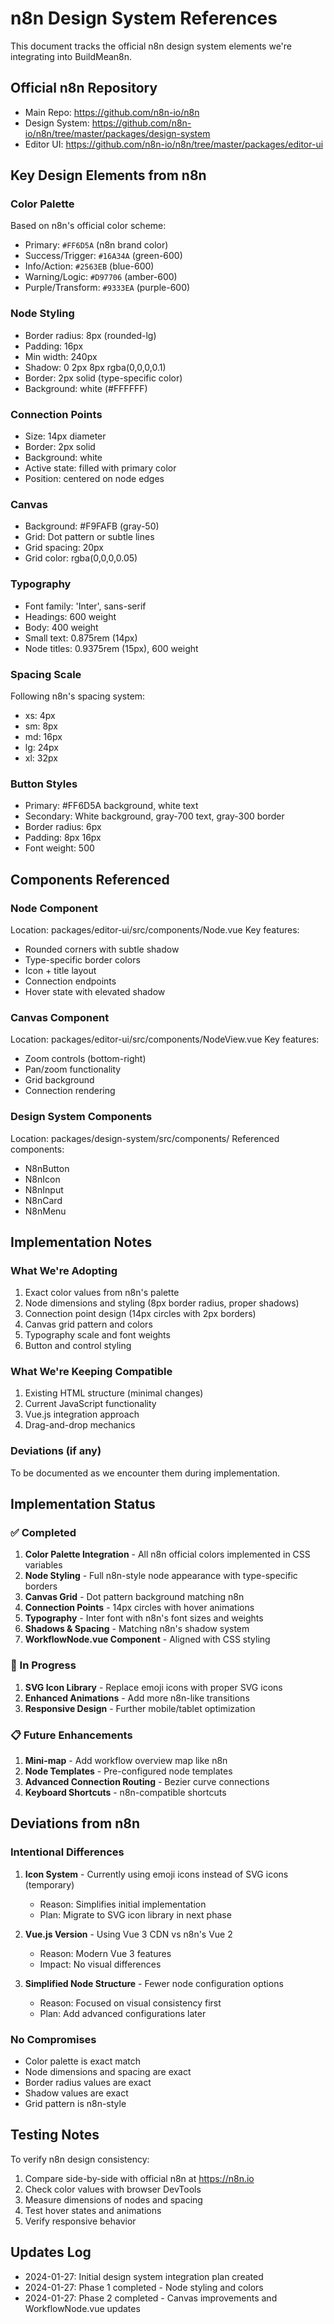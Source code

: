 # n8n Design System References

This document tracks the official n8n design system elements we're integrating into BuildMean8n.

## Official n8n Repository
- Main Repo: https://github.com/n8n-io/n8n
- Design System: https://github.com/n8n-io/n8n/tree/master/packages/design-system
- Editor UI: https://github.com/n8n-io/n8n/tree/master/packages/editor-ui

## Key Design Elements from n8n

### Color Palette
Based on n8n's official color scheme:
- Primary: `#FF6D5A` (n8n brand color)
- Success/Trigger: `#16A34A` (green-600)
- Info/Action: `#2563EB` (blue-600)
- Warning/Logic: `#D97706` (amber-600)
- Purple/Transform: `#9333EA` (purple-600)

### Node Styling
- Border radius: 8px (rounded-lg)
- Padding: 16px
- Min width: 240px
- Shadow: 0 2px 8px rgba(0,0,0,0.1)
- Border: 2px solid (type-specific color)
- Background: white (#FFFFFF)

### Connection Points
- Size: 14px diameter
- Border: 2px solid
- Background: white
- Active state: filled with primary color
- Position: centered on node edges

### Canvas
- Background: #F9FAFB (gray-50)
- Grid: Dot pattern or subtle lines
- Grid spacing: 20px
- Grid color: rgba(0,0,0,0.05)

### Typography
- Font family: 'Inter', sans-serif
- Headings: 600 weight
- Body: 400 weight
- Small text: 0.875rem (14px)
- Node titles: 0.9375rem (15px), 600 weight

### Spacing Scale
Following n8n's spacing system:
- xs: 4px
- sm: 8px
- md: 16px
- lg: 24px
- xl: 32px

### Button Styles
- Primary: #FF6D5A background, white text
- Secondary: White background, gray-700 text, gray-300 border
- Border radius: 6px
- Padding: 8px 16px
- Font weight: 500

## Components Referenced

### Node Component
Location: packages/editor-ui/src/components/Node.vue
Key features:
- Rounded corners with subtle shadow
- Type-specific border colors
- Icon + title layout
- Connection endpoints
- Hover state with elevated shadow

### Canvas Component
Location: packages/editor-ui/src/components/NodeView.vue
Key features:
- Zoom controls (bottom-right)
- Pan/zoom functionality
- Grid background
- Connection rendering

### Design System Components
Location: packages/design-system/src/components/
Referenced components:
- N8nButton
- N8nIcon
- N8nInput
- N8nCard
- N8nMenu

## Implementation Notes

### What We're Adopting
1. Exact color values from n8n's palette
2. Node dimensions and styling (8px border radius, proper shadows)
3. Connection point design (14px circles with 2px borders)
4. Canvas grid pattern and colors
5. Typography scale and font weights
6. Button and control styling

### What We're Keeping Compatible
1. Existing HTML structure (minimal changes)
2. Current JavaScript functionality
3. Vue.js integration approach
4. Drag-and-drop mechanics

### Deviations (if any)
To be documented as we encounter them during implementation.

## Implementation Status

### ✅ Completed
1. **Color Palette Integration** - All n8n official colors implemented in CSS variables
2. **Node Styling** - Full n8n-style node appearance with type-specific borders
3. **Canvas Grid** - Dot pattern background matching n8n
4. **Connection Points** - 14px circles with hover animations
5. **Typography** - Inter font with n8n's font sizes and weights
6. **Shadows & Spacing** - Matching n8n's shadow system
7. **WorkflowNode.vue Component** - Aligned with CSS styling

### 🔄 In Progress
1. **SVG Icon Library** - Replace emoji icons with proper SVG icons
2. **Enhanced Animations** - Add more n8n-like transitions
3. **Responsive Design** - Further mobile/tablet optimization

### 📋 Future Enhancements
1. **Mini-map** - Add workflow overview map like n8n
2. **Node Templates** - Pre-configured node templates
3. **Advanced Connection Routing** - Bezier curve connections
4. **Keyboard Shortcuts** - n8n-compatible shortcuts

## Deviations from n8n

### Intentional Differences
1. **Icon System** - Currently using emoji icons instead of SVG icons (temporary)
   - Reason: Simplifies initial implementation
   - Plan: Migrate to SVG icon library in next phase

2. **Vue.js Version** - Using Vue 3 CDN vs n8n's Vue 2
   - Reason: Modern Vue 3 features
   - Impact: No visual differences

3. **Simplified Node Structure** - Fewer node configuration options
   - Reason: Focused on visual consistency first
   - Plan: Add advanced configurations later

### No Compromises
- Color palette is exact match
- Node dimensions and spacing are exact
- Border radius values are exact
- Shadow values are exact
- Grid pattern is n8n-style

## Testing Notes

To verify n8n design consistency:
1. Compare side-by-side with official n8n at https://n8n.io
2. Check color values with browser DevTools
3. Measure dimensions of nodes and spacing
4. Test hover states and animations
5. Verify responsive behavior

## Updates Log
- 2024-01-27: Initial design system integration plan created
- 2024-01-27: Phase 1 completed - Node styling and colors
- 2024-01-27: Phase 2 completed - Canvas improvements and WorkflowNode.vue updates
